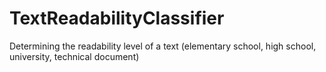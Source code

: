 # TextReadabilityClassifier
Determining the readability level of a text (elementary school, high school, university, technical document)
